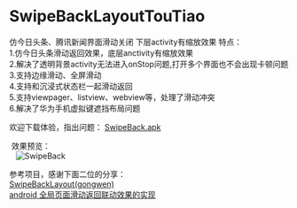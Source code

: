 # SwipeBackLayoutTouTiao
仿今日头条、腾讯新闻界面滑动关闭 下层activity有缩放效果
特点：  
  1.仿今日头条滑动返回效果，底层anctivity有缩放效果  
  2.解决了透明背景activity无法进入onStop问题,打开多个界面也不会出现卡顿问题  
  3.支持边缘滑动、全屏滑动  
  4.支持和沉浸式状态栏一起滑动返回  
  5.支持viewpager、listview、webview等，处理了滑动冲突  
  6.解决了华为手机虚拟键遮挡布局问题  
  
  欢迎下载体验，指出问题： [SwipeBack.apk](https://github.com/JustRight815/SwipeBackLayoutTouTiao/blob/master/apk/SwipeBackTouTiao.apk) 
  
  
   效果预览：    
    ![SwipeBack](https://github.com/JustRight815/SwipeBackLayoutTouTiao/blob/master/screenshot/screenshot.gif) 
    
  
   参考项目，感谢下面二位的分享：  
    [SwipeBackLayout(gongwen)](https://github.com/gongwen/SwipeBackLayout)  
    [android 全局页面滑动返回联动效果的实现](https://www.jianshu.com/p/705c2397a7f9)  
    
    
  
